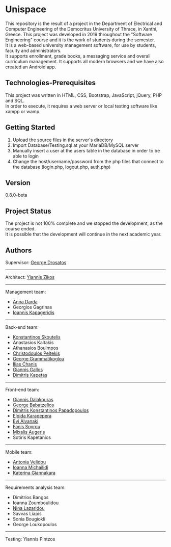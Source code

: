 # Unispace
This repository is the result of a project in the Department of Electrical and Computer Engineering of the Democritus University of Thrace, in Xanthi, Greece. This project was developed in 2019 throughout the "Software Engineering" course and it is the work of students during the semester.<br>
It is a web-based university management software, for use by students, faculty and administrators.<br>
It supports enrollment, grade books, a messaging service and overall curriculum management. It supports all modern browsers and we have also created an Android app.

## Technologies-Prerequisites
This project was written in HTML, CSS, Bootstrap, JavaScript, jQuery, PHP and SQL.<br>
In order to execute, it requires a web server or local testing software like xampp or wamp.

## Getting Started
1. Upload the source files in the server's directory
2. Import Database/Testing.sql at your MariaDB/MySQL server
3. Manually insert a user at the users table in the database in order to be able to login
4. Change the host/username/password from the php files that connect to the database (login.php, logout.php, auth.php)

## Version
0.8.0-beta

## Project Status
The project is not 100% complete and we stopped the development, as the course ended.<br>
It is possible that the development will continue in the next academic year.

## Authors
Supervisor: [George Drosatos](https://github.com/gdrosato/)
___

Architect: [Yiannis Zikos](https://github.com/ioanziko)
___

Management team:
* [Anna Darda](https://github.com/AnnaDarda)
* Georgios Gagrinas
* [Ioannis Kapageridis](https://github.com/p4r4n0rm4l)
___

Back-end team:
* [Konstantinos Skoutelis](https://github.com/konstantinosskoutelis)
* Anastasios Kaltakis
* Athanasios Boulmpos
* [Christodoulos Peltekis](https://github.com/chrispelt)
* [George Grammatikoglou](https://github.com/grossos)
* [Ilias Chanis](https://github.com/liakoyras)
* [Giannis Gallos](https://github.com/gallogian3)
* [Dimitris Kapetas](https://github.com/Whatevaqwerty)
___

Front-end team:
* [Giannis Dalakouras](https://github.com/jdala)
* [George Babatzelios](https://github.com/gbabatz)
* [Dimitris Konstantinos Papadopoulos](github.com/dimkpapadopoulos)
* [Elpida Karapepera](https://github.com/elpidakrp)
* [Evi Alvanaki](https://github.com/evialv)
* [Fanis Spyrou](https://github.com/fanisspr)
* [Mixalis Augeris](https://github.com/mikeavg)
* Sotiris Kapetanios
___

Mobile team:
* [Antonia Velidou](https://github.com/AntoniaVel)
* [Ioanna Michailidi](https://github.com/ioanmich8)
* [Katerina Giannakara](https://github.com/kategian)
___

Requirements analysis team:
* Dimitrios Bangos
* Ioanna Zoumboulidou
* [Nina Lazaridou](https://github.com/n-laza)
* Savvas Liapis
* Sonia Bougiokli
* George Loukopoulos
___

Testing: Yiannis Pintzos
